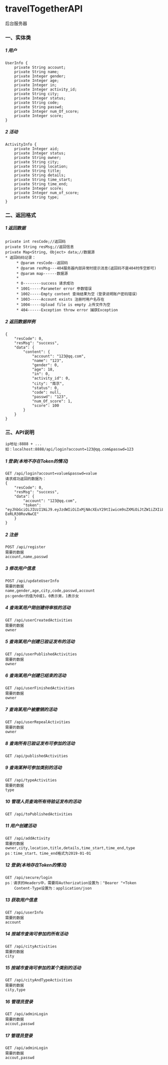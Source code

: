 # travelTogetherAPI
后台服务器
### 一、实体类
##### 1 用户
```
UserInfo {
    private String account;
    private String name;
    private Integer gender;
    private Integer age;
    private Integer in;
    private Integer activity_id;
    private String city;
    private Integer status;
    private String code;
    private String passwd;
    private Integer num_Of_score;
    private Integer score;
}
```
##### 2 活动
```
ActivityInfo {
    private Integer aid;
    private Integer status;
    private String owner;
    private String city;
    private String location;
    private String title;
    private String details;
    private String time_start;
    private String time_end;
    private Integer score;
    private Integer num_of_score;
    private String type;
}
```

### 二、返回格式
##### 1 返回数据
```
private int resCode;//返回码
private String resMsg;//返回信息
private Map<String, Object> data;//数据源
* 返回码码记录：
     * @param resCode--返回码
     * @param resMsg---404服务器内部异常时提示消息(返回码不是404时传空即可)
     * @param map------数据源
     *
     * 0--------success 请求成功
     * 1001-----Parameter error 参数错误
     * 1002-----Empty content 查询结果为空（登录说明账户密码错误）
     * 1003-----Account exists 注册时用户名存在
     * 1004-----Upload file is empty 上传文件为空
     * 404------Exception throw error 捕获Exception
```
##### 2 返回数据样例
```
{
    "resCode": 0,
    "resMsg": "success",
    "data": {
        "content": {
            "account": "123@qq.com",
            "name": "123",
            "gender": 0,
            "age": 18,
            "in": 0,
            "activity_id": 0,
            "city": "南京",
            "status": 0,
            "code": null,
            "passwd": "123",
            "num_Of_score": 1,
            "score": 100
        }
    }
}
```

### 三、API说明
```
ip地址:8888 + ...
如：localhost:8888/api/login?account=123@qq.com&passwd=123
```
##### 1 登录(本地不存在Token的情况)
```
GET /api/login?account=value&passwd=value
请求成功返回的数据为：
{
    "resCode": 0,
    "resMsg": "success",
    "data": {
        "account": "123@qq.com",
        "token": "eyJhbGciOiJIUzI1NiJ9.eyJzdWIiOiIxMjNAcXEuY29tIiwicm9sZXMiOiJtZW1iZXIiLCJpYXQiOjE1NDcwOTQ1MDR9.3mzz8v1nc0dgryHy4NtnKoGCVtui-EeRLR30RovNwCE"
    }
}
```
##### 2 注册
```
POST /api/register
需要的数据
account,name,passwd
```
##### 3 修改用户信息
```
POST /api/updateUserInfo
需要的数据
name,gender,age,city,code,passwd,account
ps:gender的值为0或1，0表示男，1表示女
```
##### 4 查询某用户刚创建待审核的活动
```
GET /api/userCreatedActivities
需要的数据
owner
```
##### 5 查询某用户创建已验证发布的活动
```
GET /api/userPublishedActivities
需要的数据
owner
```
##### 6 查询某用户创建已结束的活动
```
GET /api/userFinishedActivities
需要的数据
owner
```
##### 7 查询某用户被撤销的活动
```
GET /api/userRepealActivities
需要的数据
owner
```
##### 8 查询所有已验证发布可参加的活动
```
GET /api/publishedActivities

```
##### 9 查询某种可参加类别的活动
```
GET /api/typeActivities
需要的数据
type
```
##### 10 管理人员查询所有待验证发布的活动
```
GET /api/toPublishedActivities
```
##### 11 用户创建活动
```
GET /api/addActivity
需要的数据
owner,city,location,title,details,time_start,time_end,type
ps：time_start、time_end格式为2019-01-01
```
##### 12 登录(本地存在Token的情况)
```
GET /api/secure/login
ps：请求的Headers中，需要将Authorization设置为："Bearer "+Token
    Content-Type设置为：application/json
```
##### 13 获取用户信息
```
GET /api/userInfo
需要的数据
account
```
##### 14 按城市查询可参加的所有活动
```
GET /api/cityActivities
需要的数据
city
```
##### 15 按城市查询可参加的某个类别的活动
```
GET /api/cityAndTypeActivities
需要的数据
city,type
```
##### 16 管理员登录
```
GET /api/adminLogin
需要的数据
accout,passwd
```
##### 17 管理员登录
```
GET /api/adminLogin
需要的数据
accout,passwd
```